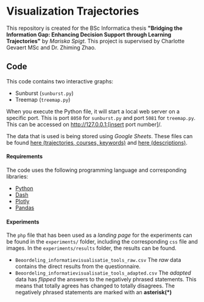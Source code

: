 # Visualization Trajectories

This repository is created for the BSc Informatica thesis **"Bridging the Information Gap: Enhancing Decision Support through Learning Trajectories"** by *Mariska Spigt*. This project is supervised by Charlotte Gevaert MSc and Dr. Zhiming Zhao.
## Code
This code contains two interactive graphs:
- Sunburst (`sunburst.py`)
- Treemap (`treemap.py`)

When you execute the Python file, it will start a local web server on a specific port. This is port `8050` for `sunburst.py` and port `5081` for `treemap.py`. This can be accessed on http://127.0.0.1:[insert port number]/.

The data that is used is being stored using *Google Sheets*. These files can be found [here (trajectories, courses, keywords)](https://docs.google.com/spreadsheets/d/10UCdVVGtJNmEkLoJGqDAduRmQMAa_Z0sYsEFsKCN5AI/edit?usp=sharing) and [here (descriptions)](https://docs.google.com/spreadsheets/d/1CexXZkL6qVgCB0chLWqKDMA714ocBT3W6G_hmKgu52w/edit?usp=sharing).

#### Requirements

The code uses the following programming language and corresponding libraries:
- [Python](https://www.python.org/)
- [Dash](https://dash.plotly.com/)
- [Plotly](https://plotly.com/)
- [Pandas](https://pandas.pydata.org/)

#### Experiments

The `php` file that has been used as a *landing page* for the experiments can be found in the `experiments/` folder, including the corresponding `css` file and images.
In the `experiments/results` folder, the results can be found.
- `Beoordeling_informatievisualisatie_tools_raw.csv`
The *raw* data contains the direct results from the questionnaire.
- `Beoordeling_informatievisualisatie_tools_adapted.csv`
The *adapted* data has *flipped* the answers to the negatively phrased statements. This means that totally agrees has changed to totally disagrees. The negatively phrased statements are marked with an **asterisk(*)**

